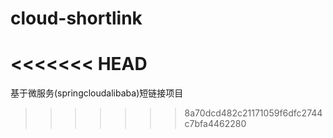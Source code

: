 # cloud-shortlink
<<<<<<< HEAD
=======
基于微服务(springcloudalibaba)短链接项目
>>>>>>> 8a70dcd482c21171059f6dfc2744c7bfa4462280
